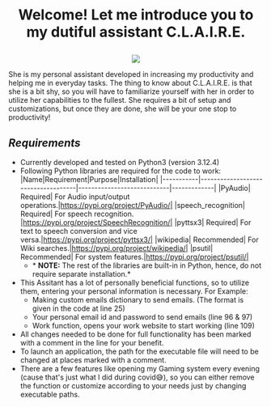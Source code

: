 # <p align="center">Welcome! Let me introduce you to my dutiful assistant C.L.A.I.R.E.</p>
<p align="center"><img src= "https://github.com/InfiniteTrident23/C.L.A.I.R.E-Demo/assets/128295541/bd48129c-131c-41ea-979a-074addc775ff style="width:350px;height:250x;"> </p>

She is my personal assistant developed in increasing my productivity and helping me in everyday tasks. The thing to know about C.L.A.I.R.E. is that she is a bit shy, so you will have to familiarize yourself with her 
in order to utilize her capabilities to the fullest. She requires a bit of setup and customizations, but once they are done, she will be your one stop to productivity!

## ***Requirements***
- Currently developed and tested on Python3 (version 3.12.4)
- Following Python libraries are required for the code to work:
    |Name|Requirement|Purpose|Installation|
  |-----------|------------------------------------|----------------------------|-------------|
    |PyAudio| Required| For Audio input/output operations.|https://pypi.org/project/PyAudio/|
    |speech_recognition| Required| For speech recognition. |https://pypi.org/project/SpeechRecognition/|
    |pyttsx3| Required| For text to speech conversion and vice versa.|https://pypi.org/project/pyttsx3/|
    |wikipedia| Recommended| For Wiki searches.|https://pypi.org/project/wikipedia/|
    |psutil| Recommended| For system features.|https://pypi.org/project/psutil/|
  - \* **NOTE:** The rest of the libraries are built-in in Python, hence, do not require separate installation.\*
- This Assitant has a lot of personally beneficial functions, so to utilize them, entering your personal information is necessary. For Example:
    - Making custom emails dictionary to send emails. (The format is given in the code at line 25)
    - Your personal email id and password to send emails (line 96 & 97)
    - Work function, opens your work website to start working (line 109)
- All changes needed to be done for full functionality has been marked with a comment in the line for your benefit.
- To launch an application, the path for the executable file will need to be changed at places marked with a comment.
- There are a few features like opening my Gaming system every evening (cause that's just what I did during covid:sweat_smile:), so you can either remove the function or customize according to your needs just by changing executable paths.
